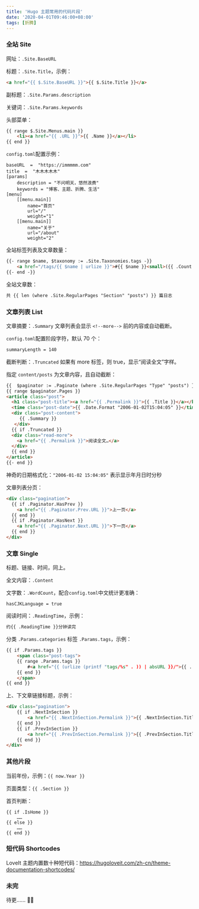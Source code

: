 ```yaml
---
title: 'Hugo 主题常用的代码片段'
date: '2020-04-01T09:46:00+08:00'
tags: [折腾]
---
```


### 全站 Site
网址：`.Site.BaseURL`

标题：`.Site.Title`，示例：

```html
<a href="{{ $.Site.BaseURL }}">{{ $.Site.Title }}</a>
```

副标题：`.Site.Params.description`

关键词：`.Site.Params.keywords`

头部菜单：
```html
{{ range $.Site.Menus.main }}
	<li><a href="{{ .URL }}">{{ .Name }}</a></li>
{{ end }}
 ```
<!--more-->

`config.toml`配置示例：
```
baseURL  =  "https://immmmm.com"
title  =  "木木木木木"
[params]
	description = "不问明天，悠然浪费"
	keywords = "博客、主题、折腾、生活"
[menu]
	[[menu.main]]
		name="首页"
		url="/"
		weight="1"
	[[menu.main]]
		name="关于"
		url="/about"
		weight="2"
```

全站标签列表及文章数量：
```html
{{- range $name, $taxonomy := .Site.Taxonomies.tags -}}
	<a href="/tags/{{ $name | urlize }}">#{{ $name }}<small>({{ .Count }})</small></a>
{{- end -}}
```
全站文章数：
```html
共 {{ len (where .Site.RegularPages "Section" "posts") }} 篇日志
```

### 文章列表 List

文章摘要：`.Summary` 文章列表会显示 `<!--more-->` 前的内容或自动截断。

`config.toml`配置阶段字符，默认 70 个：
```html
summaryLength = 140
```

截断判断：`.Truncated` 如果有 more 标签，则 true，显示“阅读全文”字样。

指定 `content/posts` 为文章内容，且自动截断：
```html
{{  $paginator := .Paginate (where .Site.RegularPages "Type" "posts") }}
{{ range $paginator.Pages }}
<article class="post">
  <h1 class="post-title"><a href="{{ .Permalink }}">{{ .Title }}</a></h1>
  <time class="post-date">{{ .Date.Format "2006-01-02T15:04:05" }}</time>
  <div class="post-content">
 	 {{ .Summary }}
   </div>
  {{ if .Truncated }}
  <div class="read-more">
    <a href="{{ .Permalink }}">阅读全文…</a>
  </div>
  {{ end }}
</article>
{{- end }}
```

神奇的日期格式化：`"2006-01-02 15:04:05"` 表示显示年月日时分秒

文章列表分页：
```html
<div class="pagination">
  {{ if .Paginator.HasPrev }}
    <a href="{{ .Paginator.Prev.URL }}">上一页</a>
  {{ end }}
  {{ if .Paginator.HasNext }}
    <a href="{{ .Paginator.Next.URL }}">下一页</a>
  {{ end }}
</div>
```

### 文章 Single
标题、链接、时间，同上。

全文内容：`.Content`

文字数：`.WordCount`，配合`config.toml`中文统计更准确：
```
hasCJKLanguage = true
```

阅读时间：`.ReadingTime`，示例：
```html
约{{ .ReadingTime }}分钟读完
```

分类 `.Params.categories`
标签 `.Params.tags`，示例：
```html
{{ if .Params.tags }}
	<span class="post-tags">
	{{ range .Params.tags }}
		#<a href="{{ (urlize (printf "tags/%s" . )) | absURL }}/">{{ . }}</a>&nbsp;
	{{ end }}
	</span>
{{ end }}
```

上、下文章链接标题，示例：
```html
<div class="pagination">
	{{ if .NextInSection }}
		<a href="{{ .NextInSection.Permalink }}">{{ .NextInSection.Title }}</a>
	{{ end }}
	{{ if .PrevInSection }}
		<a href="{{ .PrevInSection.Permalink }}">{{ .PrevInSection.Title }}</a>
	{{ end }}
</div>
```

### 其他片段

当前年份，示例：`{{ now.Year }}`

页面类型：`{{ .Section }}`

首页判断：
```
{{ if .IsHome }}
	……
{{ else }}
	……
{{ end }}
```

### 短代码 Shortcodes

LoveIt 主题内置数十种短代码：<https://hugoloveit.com/zh-cn/theme-documentation-shortcodes/>

### 未完

待更…… 🤷‍♂️

